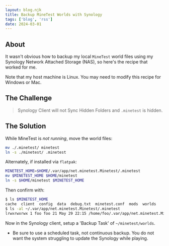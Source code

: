 ```yaml
---
layout: blog.njk
title: Backup MineTest Worlds with Synology
tags: ['blog', 'rss']
date: 2024-03-01
---
```


## About 

It wasn't obvious how to backup my local `MineTest` world files using my Synology Network Attached Storage (NAS), so here's the recipe that worked for me.

Note that my host machine is Linux. You may need to modify this recipe for Windows or Mac.

## The Challenge

> Synology Client will not Sync Hidden Folders
> and `.minetest` is hidden.

## The Solution

While MineTest is *not running*, move the world files:

```sh
mv ./.minetest/ minetest                        
ln -s ./minetest/ .minetest   
```

Alternately, if installed via `flatpak`:

```sh
MINETEST_HOME=$HOME/.var/app/net.minetest.Minetest/.minetest
mv $MINETEST_HOME $HOME/minetest
ln -s $HOME/minetest $MINETEST_HOME
```

Then confirm with:
```sh
$ ls $MINETEST_HOME
cache  client  config  data  debug.txt  minetest.conf  mods  worlds
$ ls -al ~/.var/app/net.minetest.Minetest/.minetest
lrwxrwxrwx 1 foo foo 21 May 29 22:15 /home/foo/.var/app/net.minetest.Minetest/.minetest -> /home/foo/minetest
```

Now in the Synology client, setup a 'Backup Task' of `~/minetest/worlds`.

- Be sure to use a scheduled task, not continuous backup. You do not want the system struggling to update the Synology while playing.